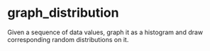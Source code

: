 # graph_distribution

Given a sequence of data values, graph it as a histogram and draw corresponding random distributions on it.
